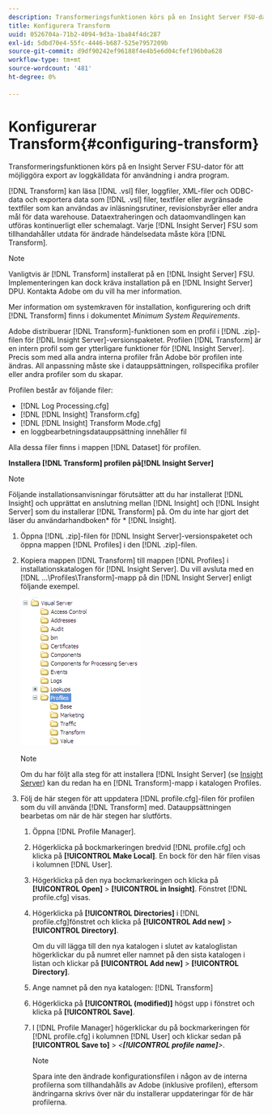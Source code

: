 ```yaml
---
description: Transformeringsfunktionen körs på en Insight Server FSU-dator för att möjliggöra export av loggkälldata för användning i andra program.
title: Konfigurera Transform
uuid: 0526704a-71b2-4094-9d3a-1ba84f4dc287
exl-id: 5dbd70e4-55fc-4446-b687-525e7957209b
source-git-commit: d9df90242ef96188f4e4b5e6d04cfef196b0a628
workflow-type: tm+mt
source-wordcount: '481'
ht-degree: 0%

---
```


# Konfigurerar Transform{#configuring-transform}

Transformeringsfunktionen körs på en Insight Server FSU-dator för att möjliggöra export av loggkälldata för användning i andra program.

[!DNL Transform] kan läsa  [!DNL .vsl] filer, loggfiler, XML-filer och ODBC-data och exportera data som  [!DNL .vsl] filer, textfiler eller avgränsade textfiler som kan användas av inläsningsrutiner, revisionsbyråer eller andra mål för data warehouse. Dataextraheringen och dataomvandlingen kan utföras kontinuerligt eller schemalagt. Varje [!DNL Insight Server] FSU som tillhandahåller utdata för ändrade händelsedata måste köra [!DNL Transform].

>[!NOTE]
>
>Vanligtvis är [!DNL Transform] installerat på en [!DNL Insight Server] FSU. Implementeringen kan dock kräva installation på en [!DNL Insight Server] DPU. Kontakta Adobe om du vill ha mer information.

Mer information om systemkraven för installation, konfigurering och drift [!DNL Transform] finns i dokumentet *Minimum System Requirements*.

Adobe distribuerar [!DNL Transform]-funktionen som en profil i [!DNL .zip]-filen för [!DNL Insight Server]-versionspaketet. Profilen [!DNL Transform] är en intern profil som ger ytterligare funktioner för [!DNL Insight Server]. Precis som med alla andra interna profiler från Adobe bör profilen inte ändras. All anpassning måste ske i datauppsättningen, rollspecifika profiler eller andra profiler som du skapar.

Profilen består av följande filer:

* [!DNL Log Processing.cfg]
* [!DNL [!DNL Insight] Transform.cfg]
* [!DNL [!DNL Insight] Transform Mode.cfg]
* en loggbearbetningsdatauppsättning innehåller fil

Alla dessa filer finns i mappen [!DNL Dataset] för profilen.

**Installera  [!DNL Transform] profilen på[!DNL Insight Server]**

>[!NOTE]
>
>Följande installationsanvisningar förutsätter att du har installerat [!DNL Insight] och upprättat en anslutning mellan [!DNL Insight] och [!DNL Insight Server] som du installerar [!DNL Transform] på. Om du inte har gjort det läser du användarhandboken* för * [!DNL Insight].

1. Öppna [!DNL .zip]-filen för [!DNL Insight Server]-versionspaketet och öppna mappen [!DNL Profiles] i den [!DNL .zip]-filen.
1. Kopiera mappen [!DNL Transform] till mappen [!DNL Profiles] i installationskatalogen för [!DNL Insight Server]. Du vill avsluta med en [!DNL ...\Profiles\Transform]-mapp på din [!DNL Insight Server] enligt följande exempel.

   ![Steginformation](assets/win_installTransformProfile.png)

   >[!NOTE]
   >
   >Om du har följt alla steg för att installera [!DNL Insight Server] (se [Insight Server](../../../home/c-inst-svr/c-msr-server/c-msr-server.md)) kan du redan ha en [!DNL Transform]-mapp i katalogen Profiles.

1. Följ de här stegen för att uppdatera [!DNL profile.cfg]-filen för profilen som du vill använda [!DNL Transform] med. Datauppsättningen bearbetas om när de här stegen har slutförts.

   1. Öppna [!DNL Profile Manager].
   1. Högerklicka på bockmarkeringen bredvid [!DNL profile.cfg] och klicka på **[!UICONTROL Make Local]**. En bock för den här filen visas i kolumnen [!DNL User].

   1. Högerklicka på den nya bockmarkeringen och klicka på **[!UICONTROL Open]** > **[!UICONTROL in Insight]**. Fönstret [!DNL profile.cfg] visas.

   1. Högerklicka på **[!UICONTROL Directories]** i [!DNL profile.cfg]fönstret och klicka på **[!UICONTROL Add new]** > **[!UICONTROL Directory]**.

      Om du vill lägga till den nya katalogen i slutet av kataloglistan högerklickar du på numret eller namnet på den sista katalogen i listan och klickar på **[!UICONTROL Add new]** > **[!UICONTROL Directory]**.

   1. Ange namnet på den nya katalogen: [!DNL Transform]
   1. Högerklicka på **[!UICONTROL (modified)]** högst upp i fönstret och klicka på **[!UICONTROL Save]**.

   1. I [!DNL Profile Manager] högerklickar du på bockmarkeringen för [!DNL profile.cfg] i kolumnen [!DNL User] och klickar sedan på **[!UICONTROL Save to]** > *&lt;**[!UICONTROL profile name]**>*.

      >[!NOTE]
      >
      >Spara inte den ändrade konfigurationsfilen i någon av de interna profilerna som tillhandahålls av Adobe (inklusive profilen), eftersom ändringarna skrivs över när du installerar uppdateringar för de här profilerna.
